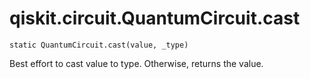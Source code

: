 # qiskit.circuit.QuantumCircuit.cast

`static QuantumCircuit.cast(value, _type)`

Best effort to cast value to type. Otherwise, returns the value.
